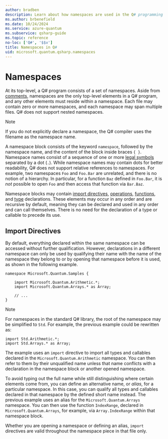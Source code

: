 ```yaml
---
author: bradben
description: Learn about how namespaces are used in the Q# programming language.
ms.author: brbenefield
ms.date: 10/24/2024
ms.service: azure-quantum
ms.subservice: qsharp-guide
ms.topic: reference
no-loc: ['Q#', '$$v']
title: Namespaces in Q#
uid: microsoft.quantum.qsharp.namespaces
---
```


# Namespaces

At its top-level, a Q# program consists of a set of namespaces. Aside from [comments](xref:microsoft.quantum.qsharp.comments#comments), namespaces are the only top-level elements in a Q# program, and any other elements must reside within a namespace.
Each file may contain zero or more namespaces, and each namespace may span multiple files. Q# does not support nested namespaces. 

> [!NOTE]
> If you do not explicitly declare a namespace, the Q# compiler uses the filename as the namespace name.

A namespace block consists of the keyword `namespace`, followed by the namespace name, and the content of the block inside braces `{ }`.
Namespace names consist of a sequence of one or more [legal symbols](xref:microsoft.quantum.qsharp.expressions-overview#identifiers) separated by a dot (`.`).
While namespace names may contain dots for better readability, Q# does not support relative references to namespaces. For example, two namespaces `Foo` and `Foo.Bar` are unrelated, and there is no notion of a hierarchy. In particular, for a function `Baz` defined in `Foo.Bar`, it is *not* possible to open `Foo` and then access that function via `Bar.Baz`.

Namespace blocks may contain [import directives](#import-directives), [operations](xref:microsoft.quantum.qsharp.callabledeclarations#callable-declarations), [functions](xref:microsoft.quantum.qsharp.callabledeclarations#callable-declarations), and [type](xref:microsoft.quantum.qsharp.typedeclarations#type-declarations) declarations. These elements may occur in any order and are recursive by default, meaning they can be declared and used in any order and can call themselves. There is no need for the declaration of a type or callable to precede its use.

## Import Directives

By default, everything declared within the same namespace can be accessed without further qualification. However, declarations in a different namespace can only be used by qualifying their name with the name of the namespace they belong to or by opening that namespace before it is used, as shown in the following example.  

```qsharp
namespace Microsoft.Quantum.Samples {
    
    import Microsoft.Quantum.Arithmetic.*; 
    import Microsoft.Quantum.Arrays.* as Array; 

    // ...
}
```

> [!NOTE]
> For namespaces in the standard Q# library, the root of the namespace may be simplified to `Std`. For example, the previous example could be rewritten as:
> ```qsharp
> import Std.Arithmetic.*; 
> import Std.Arrays.* as Array; 
> ```


The example uses an `import` directive to import all types and callables declared in the `Microsoft.Quantum.Arithmetic` namespace. You can then refer to them by their unqualified name unless that name conflicts with a declaration in the namespace block or another opened namespace.

To avoid typing out the full name while still distinguishing where certain elements come from, you can define an alternative name, or *alias*, for a particular namespace. In this case, you can qualify all types and callables declared in that namespace by the defined short name instead.
The previous example uses an alias for the `Microsoft.Quantum.Arrays` namespace. You can then use the function `IndexRange`, declared in `Microsoft.Quantum.Arrays`, for example, via `Array.IndexRange` within that namespace block.

Whether you are opening a namespace or defining an alias, `import` directives are valid throughout the namespace piece in that file only.



